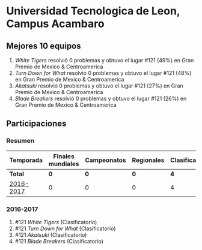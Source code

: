 ---
---

# Universidad Tecnologica de Leon, Campus Acambaro

## Mejores 10 equipos

1. _White Tigers_ resolvió 0 problemas y obtuvo el lugar #121 (49%) en Gran Premio de Mexico & Centroamerica
1. _Turn Down for What_ resolvió 0 problemas y obtuvo el lugar #121 (48%) en Gran Premio de Mexico & Centroamerica
1. _Akatsuki_ resolvió 0 problemas y obtuvo el lugar #121 (27%) en Gran Premio de Mexico & Centroamerica
1. _Blade Breakers_ resolvió 0 problemas y obtuvo el lugar #121 (26%) en Gran Premio de Mexico & Centroamerica

## Participaciones

### Resumen

| Temporada | Finales mundiales | Campeonatos | Regionales | Clasificatorios | Equipos |
| --- | --- | --- | --- | --- | --- |
| **Total** | **0** | **0** | **0** | **4** | **4** |
| [2016-2017](#2016-2017) | 0 | 0 | 0 | 4 | 4 |

### 2016-2017

1. #121 _White Tigers_ (Clasificatorio)
1. #121 _Turn Down for What_ (Clasificatorio)
1. #121 _Akatsuki_ (Clasificatorio)
1. #121 _Blade Breakers_ (Clasificatorio)



